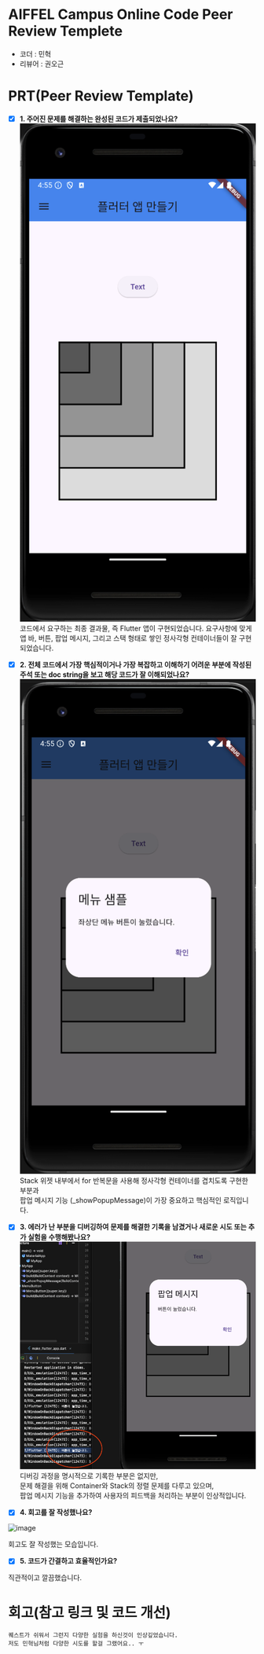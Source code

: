 # AIFFEL Campus Online Code Peer Review Templete
- 코더 : 민혁
- 리뷰어 : 권오근


# PRT(Peer Review Template)
- [X]  **1. 주어진 문제를 해결하는 완성된 코드가 제출되었나요?**  
![main image](main.png)
코드에서 요구하는 최종 결과물, 즉 Flutter 앱이 구현되었습니다.
요구사항에 맞게 앱 바, 버튼, 팝업 메시지, 그리고 스택 형태로 쌓인 정사각형 컨테이너들이 잘 구현되었습니다.    
     
- [X]  **2. 전체 코드에서 가장 핵심적이거나 가장 복잡하고 이해하기 어려운 부분에 작성된   
주석 또는 doc string을 보고 해당 코드가 잘 이해되었나요?**  
![main image](menu_btn_popup.png)
Stack 위젯 내부에서 for 반복문을 사용해 정사각형 컨테이너를 겹치도록 구현한 부분과    
팝업 메시지 기능 (_showPopupMessage)이 가장 중요하고 핵심적인 로직입니다.    
        
- [X]  **3. 에러가 난 부분을 디버깅하여 문제를 해결한 기록을 남겼거나
새로운 시도 또는 추가 실험을 수행해봤나요?**
![main image](text_btn_debugprint.png)
디버깅 과정을 명시적으로 기록한 부분은 없지만,  
문제 해결을 위해 Container와 Stack의 정렬 문제를 다루고 있으며,  
팝업 메시지 기능을 추가하여 사용자의 피드백을 처리하는 부분이 인상적입니다.  
        
- [X]  **4. 회고를 잘 작성했나요?**

![image](https://github.com/user-attachments/assets/82cc80cc-051f-43a8-87b1-f5308224d6c4)

회고도 잘 작성했는 모습입니다.

- [X]  **5. 코드가 간결하고 효율적인가요?**

직관적이고 깔끔했습니다.


# 회고(참고 링크 및 코드 개선)
```
퀘스트가 쉬워서 그런지 다양한 실험을 하신것이 인상깊었습니다.  
저도 민혁님처럼 다양한 시도를 할걸 그랬어요.. ㅜ
  
```
